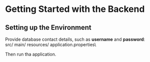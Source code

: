 # Getting Started with the Backend

## Setting up the Environment
Provide database contact details, such as **username** and **password**:\
src/ main/ resources/ application.properties\

Then run tha application.